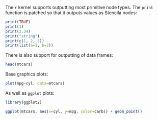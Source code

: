 The `r` kernel supports outputting most primitive node types. The `print` function is patched so that it outputs values as Stencila nodes:

```r exec
print(TRUE)
print(1)
print(2.34)
print("string")
print(c(1, 2, 3))
print(list(a=1, b=2))
```

There is also support for outputting of data frames:

```r exec
head(mtcars)
```

Base graphics plots:

```r exec
plot(mpg~cyl, data=mtcars)
```

As well as `ggplot` plots:

```r exec
library(ggplot2)

ggplot(mtcars, aes(x=cyl, y=mpg, color=carb)) + geom_point()
```
